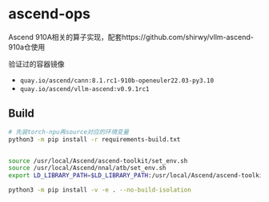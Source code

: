 # ascend-ops

Ascend 910A相关的算子实现，配套https://github.com/shirwy/vllm-ascend-910a仓使用

验证过的容器镜像
* `quay.io/ascend/cann:8.1.rc1-910b-openeuler22.03-py3.10`
* `quay.io/ascend/vllm-ascend:v0.9.1rc1`

## Build

```bash
# 先装torch-npu再source对应的环境变量
python3 -m pip install -r requirements-build.txt


source /usr/local/Ascend/ascend-toolkit/set_env.sh
source /usr/local/Ascend/nnal/atb/set_env.sh
export LD_LIBRARY_PATH=$LD_LIBRARY_PATH:/usr/local/Ascend/ascend-toolkit/latest/`uname -i`-linux/devlib

python3 -m pip install -v -e . --no-build-isolation
```
